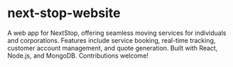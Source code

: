# next-stop-website
A web app for NextStop, offering seamless moving services for individuals and corporations. Features include service booking, real-time tracking, customer account management, and quote generation. Built with React, Node.js, and MongoDB. Contributions welcome!
